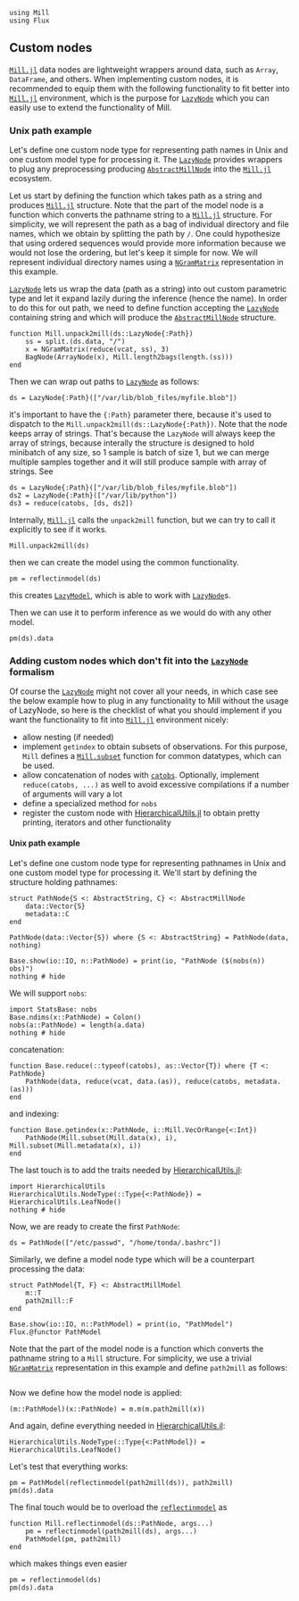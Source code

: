 ```@setup custom
using Mill
using Flux
```

## Custom nodes

[`Mill.jl`](https://github.com/CTUAvastLab/Mill.jl) data nodes are lightweight wrappers around data, such as `Array`, `DataFrame`, and others. 
When implementing custom nodes, it is recommended to equip them with the following functionality to fit better into [`Mill.jl`](https://github.com/CTUAvastLab/Mill.jl) environment, 
which is the purpose for [`LazyNode`](@ref) which you can easily use to extend the functionality of Mill.

### Unix path example

Let's define one custom node type for representing path names in Unix and one custom model type for processing it. 
The [`LazyNode`](@ref) provides wrappers to plug any preprocessing producing [`AbstractMillNode`](@ref) into the [`Mill.jl`](https://github.com/CTUAvastLab/Mill.jl) ecosystem.

Let us start by defining the function which takes path as a string and produces [`Mill.jl`](https://github.com/CTUAvastLab/Mill.jl) structure.
Note that the part of the model node is a function which converts the pathname string to a [`Mill.jl`](https://github.com/CTUAvastLab/Mill.jl) structure. 
For simplicity, we will represent the path as a bag of individual directory and file names, which we obtain by splitting the path by `/`. 
One could hypothesize that using ordered sequences would provide more information because we would not lose the ordering, but
let's keep it simple for now. We will represent individual directory names using a [`NGramMatrix`](@ref) representation in this example.

[`LazyNode`](@ref) lets us wrap the data (path as a string) into out custom parametric type and let it expand lazily during the inference (hence the name).
In order to do this for out path, we need to define function accepting the [`LazyNode`](@ref) containing string and which will produce the [`AbstractMillNode`](@ref) structure.

```@example custom
function Mill.unpack2mill(ds::LazyNode{:Path})
    ss = split.(ds.data, "/")
    x = NGramMatrix(reduce(vcat, ss), 3)
    BagNode(ArrayNode(x), Mill.length2bags(length.(ss)))
end
```

Then we can wrap out paths to [`LazyNode`](@ref) as follows:
```@example custom
ds = LazyNode{:Path}(["/var/lib/blob_files/myfile.blob"])
```

it's important to have the `{:Path}` parameter there, because it's used to dispatch to the `Mill.unpack2mill(ds::LazyNode{:Path})`.
Note that the node keeps array of strings. That's because the `LazyNode` will always keep the array of strings, because interally the structure is designed to hold minibatch of any size, so 1 sample is batch of size 1, but we can merge multiple samples together and it will still produce sample with array of strings.
See
```@example custom
ds = LazyNode{:Path}(["/var/lib/blob_files/myfile.blob"])
ds2 = LazyNode{:Path}(["/var/lib/python"])
ds3 = reduce(catobs, [ds, ds2])
```

Internally, [`Mill.jl`](https://github.com/CTUAvastLab/Mill.jl) calls the `unpack2mill` function, but we can try to call it explicitly to see if it works.
```@example custom
Mill.unpack2mill(ds)
```

then we can create the model using the common functionality.
```@repl custom
pm = reflectinmodel(ds)
```

this creates [`LazyModel`](@ref), which is able to work with [`LazyNode`](@ref)s.

Then we can use it to perform inference as we would do with any other model.

```@repl custom
pm(ds).data
```

### Adding custom nodes which don't fit into the [`LazyNode`](@ref) formalism

Of course the [`LazyNode`](@ref) might not cover all your needs, in which case see the below example how to plug in any functionality to Mill without the usage of LazyNode, 
so here is the checklist of what you should implement if you want the functionality to fit into [`Mill.jl`](https://github.com/CTUAvastLab/Mill.jl) environment nicely: 

* allow nesting (if needed)
* implement `getindex` to obtain subsets of observations. For this purpose, `Mill` defines a [`Mill.subset`](@ref) function for common datatypes, which can be used.
* allow concatenation of nodes with [`catobs`](@ref). Optionally, implement `reduce(catobs, ...)` as well to avoid excessive compilations if a number of arguments will vary a lot
* define a specialized method for `nobs`
* register the custom node with [HierarchicalUtils.jl](@ref) to obtain pretty printing, iterators and other functionality

#### Unix path example

Let's define one custom node type for representing pathnames in Unix and one custom model type for processing it. We'll start by defining the structure holding pathnames:

```@example custom
struct PathNode{S <: AbstractString, C} <: AbstractMillNode
    data::Vector{S}
    metadata::C
end

PathNode(data::Vector{S}) where {S <: AbstractString} = PathNode(data, nothing)

Base.show(io::IO, n::PathNode) = print(io, "PathNode ($(nobs(n)) obs)")
nothing # hide
```

We will support `nobs`:

```@example custom
import StatsBase: nobs
Base.ndims(x::PathNode) = Colon()
nobs(a::PathNode) = length(a.data)
nothing # hide
```

concatenation:

```@example custom
function Base.reduce(::typeof(catobs), as::Vector{T}) where {T <: PathNode}
    PathNode(data, reduce(vcat, data.(as)), reduce(catobs, metadata.(as)))
end
```

and indexing:

```@example custom
function Base.getindex(x::PathNode, i::Mill.VecOrRange{<:Int})
    PathNode(Mill.subset(Mill.data(x), i), Mill.subset(Mill.metadata(x), i))
end
```

The last touch is to add the traits needed by [HierarchicalUtils.jl](@ref):

```@example custom
import HierarchicalUtils
HierarchicalUtils.NodeType(::Type{<:PathNode}) = HierarchicalUtils.LeafNode()
nothing # hide
```

Now, we are ready to create the first `PathNode`:

```@repl custom
ds = PathNode(["/etc/passwd", "/home/tonda/.bashrc"])
```

Similarly, we define a model node type which will be a counterpart processing the data:

```@example custom
struct PathModel{T, F} <: AbstractMillModel
    m::T
    path2mill::F
end

Base.show(io::IO, n::PathModel) = print(io, "PathModel")
Flux.@functor PathModel
```

Note that the part of the model node is a function which converts the pathname string to a `Mill` structure. For simplicity, we use a trivial [`NGramMatrix`](@ref) representation in this example and define `path2mill` as follows:

```@example custom
```

Now we define how the model node is applied:

```@example custom
(m::PathModel)(x::PathNode) = m.m(m.path2mill(x))
```

And again, define everything needed in [HierarchicalUtils.jl](@ref):

```@example custom
HierarchicalUtils.NodeType(::Type{<:PathModel}) = HierarchicalUtils.LeafNode()
```

Let's test that everything works:

```@repl custom
pm = PathModel(reflectinmodel(path2mill(ds)), path2mill)
pm(ds).data
```

The final touch would be to overload the [`reflectinmodel`](@ref) as

```@example custom
function Mill.reflectinmodel(ds::PathNode, args...)
    pm = reflectinmodel(path2mill(ds), args...)
    PathModel(pm, path2mill)
end
```

which makes things even easier

```@repl custom
pm = reflectinmodel(ds)
pm(ds).data
```

